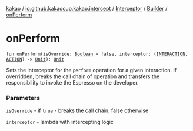 [kakao](../../../index.md) / [io.github.kakaocup.kakao.intercept](../../index.md) / [Interceptor](../index.md) / [Builder](index.md) / [onPerform](./on-perform.md)

# onPerform

`fun onPerform(isOverride: `[`Boolean`](https://kotlinlang.org/api/latest/jvm/stdlib/kotlin/-boolean/index.html)` = false, interceptor: (`[`INTERACTION`](index.md#INTERACTION)`, `[`ACTION`](index.md#ACTION)`) -> `[`Unit`](https://kotlinlang.org/api/latest/jvm/stdlib/kotlin/-unit/index.html)`): `[`Unit`](https://kotlinlang.org/api/latest/jvm/stdlib/kotlin/-unit/index.html)

Sets the interceptor for the `perform` operation for a given interaction.
If overridden, breaks the call chain of operation and transfers the responsibility
to invoke the Espresso on the developer.

### Parameters

`isOverride` - if `true` - breaks the call chain, false otherwise

`interceptor` - lambda with intercepting logic